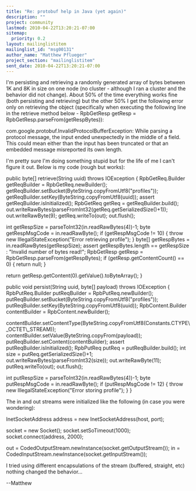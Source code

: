```yaml
---
title: "Re: protobuf help in Java (yet again)"
description: ""
project: community
lastmod: 2010-04-22T13:20:21-07:00
sitemap:
  priority: 0.2
layout: mailinglistitem
mailinglist_id: "msg00131"
author_name: "Matthew Pflueger"
project_section: "mailinglistitem"
sent_date: 2010-04-22T13:20:21-07:00
---
```



I'm persisting and retrieving a randomly generated array of bytes
between 1K and 8K in size on one node (no cluster - although I ran a
cluster and the behavior did not change). About 50% of the time
everything works fine (both persisting and retrieving) but the other
50% I get the following error only on retrieving the object
(specifically when executing the following line in the retrieve method
below - RpbGetResp getResp = RpbGetResp.parseFrom(getRespBytes)):

com.google.protobuf.InvalidProtocolBufferException: While parsing a
protocol message, the input ended unexpectedly in the middle of a
field. This could mean either than the input has been truncated or
that an embedded message misreported its own length.

I'm pretty sure I'm doing something stupid but for the life of me I
can't figure it out. Below is my code (rough but works):


 public byte[] retrieve(String uuid) throws IOException {
 RpbGetReq.Builder getReqBuilder = RpbGetReq.newBuilder();
 getReqBuilder.setBucket(ByteString.copyFromUtf8("profiles"));
 getReqBuilder.setKey(ByteString.copyFromUtf8(uuid));
 assert getReqBuilder.isInitialized();
 RpbGetReq getReq = getReqBuilder.build();
 out.writeRawBytes(parseFromInt32(getReq.getSerializedSize()+1));
 out.writeRawByte(9);
 getReq.writeTo(out);
 out.flush();

 int getRespSize = parseToInt32(in.readRawBytes(4))-1;
 byte getRespMsgCode = in.readRawByte();
 if (getRespMsgCode != 10) {
 throw new IllegalStateException("Error retrieving profile");
 }
 byte[] getRespBytes = in.readRawBytes(getRespSize);
 assert getRespBytes.length == getRespSize : "Invalid number of
bytes read!";
 RpbGetResp getResp = RpbGetResp.parseFrom(getRespBytes);
 if (getResp.getContentCount() == 0) {
 return null;
 }

 return getResp.getContent(0).getValue().toByteArray();
 }

 public void persist(String uuid, byte[] payload) throws IOException {
 RpbPutReq.Builder putReqBuilder = RpbPutReq.newBuilder();
 putReqBuilder.setBucket(ByteString.copyFromUtf8("profiles"));
 putReqBuilder.setKey(ByteString.copyFromUtf8(uuid));
 RpbContent.Builder contentBuilder = RpbContent.newBuilder();
 
contentBuilder.setContentType(ByteString.copyFromUtf8(Constants.CTYPE\\_OCTET\\_STREAM));
 contentBuilder.setValue(ByteString.copyFrom(payload));
 putReqBuilder.setContent(contentBuilder);
 assert putReqBuilder.isInitialized();
 RpbPutReq putReq = putReqBuilder.build();
 int size = putReq.getSerializedSize()+1;
 out.writeRawBytes(parseFromInt32(size));
 out.writeRawByte(11);
 putReq.writeTo(out);
 out.flush();

 int putRespSize = parseToInt32(in.readRawBytes(4))-1;
 byte putRespMsgCode = in.readRawByte();
 if (putRespMsgCode != 12) {
 throw new IllegalStateException("Error storing profile");
 }
 }

The in and out streams were initialized like the following (in case
you were wondering):

 InetSocketAddress address = new InetSocketAddress(host, port);

 socket = new Socket();
 socket.setSoTimeout(1000);
 socket.connect(address, 2000);

 out = CodedOutputStream.newInstance(socket.getOutputStream());
 in = CodedInputStream.newInstance(socket.getInputStream());

I tried using different encapsulations of the stream (buffered,
straight, etc) nothing changed the behavior...

--Matthew

